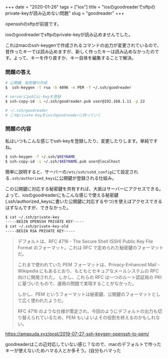 +++
date = "2020-01-26"
tags = ["ios"]
title = "iosのgoodreaderでsftpのprivate-keyが読み込めない問題"
slug = "goodreader"
+++

opensshのsftpが前提です。

iosのgoodreaderでsftpのprivate-keyが読み込めませんでした。

これはmacのssh-keygenで作成されるコマンドの出力が変更されているので、昔作ったキーでは読み込めますが、新しく作ったキーは読み込めなかったのです。よって、キーを作り直すか、キー自体を編集することで解決。

### 問題の答え

```sh
# 公開鍵、秘密鍵の作成
$  ssh-keygen -t rsa -b 4096 -m PEM -f ~/.ssh/goodreader

# serverにpublic-keyを登録
$ ssh-copy-id -i ~/.ssh/goodreader.pub user@192.168.1.11 -p 22

# ~/.ssh/goodreader
# このprivate-keyをiosのgoodreaderに持っていく
```

### 問題の内容

私はいつもこんな感じでssh-keyを登録したり、変更したりします。単純ですね。

```sh
$ ssh-keygen -f ~/.ssh/$KEYNAME
$ ssh-copy-id -i ~/.ssh/$KEYNAME.pub user@localhost
```

簡単に説明すると、サーバーの`/etc/ssh/sshd_config`にて設定される`.ssh/authorized_keys`に公開鍵が登録される仕組み。

この公開鍵に対応する秘密鍵を共有すれば、大抵はサーバーにアクセスできる。よって、iosのgoodreaderにもこんな感じで使える秘密鍵(.ssh/authorized_keysに書いた公開鍵に対応するやつ)を使えばアクセスできるはずなんですが、できなかった。

```sh
$ cat ~/.ssh/private-key
-----BEGIN OPENSSH PRIVATE KEY-----
$ cat ~/.ssh/private-key-old
-----BEGIN RSA PRIVATE KEY-----
```

> デフォルトは、RFC 4716 - The Secure Shell (SSH) Public Key File Format のフォーマット。これは RFC で定められた秘密鍵のフォーマットだ。
>
> これまで使われていた PEM フォーマットは、Privacy-Enhanced Mail - Wikipedia にもあるとおり、もともとセキュアなメールシステムの RFC 向けに開発された。 しかし、これらの RFC は一つのルート認証局の PKI に基づいたもので、運用の問題で実現することがなかった。
> 
> しかし、PEM というフォーマットは秘密鍵、公開鍵のフォーマットとして広く使われたようだ。
> 
> RFC 4716 のような仕様が策定され、今回のようにデフォルトの出力も切り替えられているため、PEM もいよいよその役割を終えるのかもしれない。

https://amasuda.xyz/post/2019-07-27-ssh-keygen-openssh-to-pem/

goodreaderはこの辺対応していない感じ？なので、macのデフォルトで作ったキーが使えないためハマる人とか多そう。(自分もハマった

